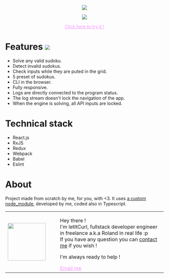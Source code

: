 <p align="center">
  <a style="Color: #f694ff;" href="https://sudoku-binchmarking.firebaseapp.com/"><img src="https://res.cloudinary.com/duydvdaxd/image/upload/v1587807194/Vue-Sprint/SUDOKU_IN_REACT_mvivwj.png"/></a>
</p>

<p align="center">
  <a style="Color: #f694ff;" href="https://sudoku-binchmarking.firebaseapp.com/"><img src="https://res.cloudinary.com/duydvdaxd/image/upload/v1587804075/Vue-Sprint/nitro_sudoku_git_g89lqm.gif"/></a>
</p>

<p align="center" ><a style="Color: #f694ff;" href="https://sudoku-binchmarking.firebaseapp.com/" >Click here to try it !</a></p>

# Features [![](https://img.shields.io/badge/autor-letItCurl-red.svg)](https://www.linkedin.com/in/roland-lopez-developer/?locale=en_US)

- Solve any valid sudoku.
- Detect invalid sudokus.
- Check inputs while they are puted in the grid.
- 5 preset of sudokus.
- CLI in the browser.
- Fully responsive.
- Logs are directly connected to the program status.
- The log stream doesn't lock the navigation of the app.
- When the engine is solving, all API inputs are locked.

# Technical stack
- React.js
- RxJS
- Redux
- Webpack
- Babel
- Eslint

# About
Project made from scratch by me, for you, with <3. 
It uses <a href="https://github.com/letItCurl/sudoku-solver-engine">a custom node_module<a/>, developed by me, coded also in Typescript.
<table style="border: none;">
  <tr>
    <td>
      <div style="width: 120px;">
        <img style="width: 120px;" src="https://res.cloudinary.com/duydvdaxd/image/upload/w_120,c_fill,ar_1:1,g_auto/v1587723517/Rodeooo_khmmmu.jpg"/>
    </div>
    </td>
    <td>
      <div style="margin-left: 30px;">
        <p>Hey there !</br>
        I'm letItCurl, fullstack developer engineer in freelance a.k.a Roland in real life :p</br>
        If you have any question you can <a href="https://www.linkedin.com/in/roland-lopez-developer/?locale=en_US">contact me</a> if you wish !</p>
        <p>I'm always ready to help !</p>
        <a style="color: #f694ff;" href="mailto:someone@yoursite.com?subject=Hey! Are you available?">Email me</a>
    </div>
    </td>
  </tr>
</table>

